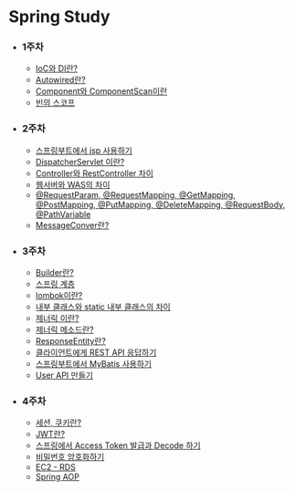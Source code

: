 # Spring Study

* ### 1주차
    * [IoC와 DI란?](https://devlog-wjdrbs96.tistory.com/165?category=882236)
    * [Autowired란?](https://devlog-wjdrbs96.tistory.com/166?category=882236)
    * [Component와 ComponentScan이란](https://devlog-wjdrbs96.tistory.com/167?category=882236)
    * [빈의 스코프](https://devlog-wjdrbs96.tistory.com/168?category=882236)

* ### 2주차
    * [스프링부트에서 jsp 사용하기](https://devlog-wjdrbs96.tistory.com/199)
    * [DispatcherServlet 이란?](https://devlog-wjdrbs96.tistory.com/179?category=882236)
    * [Controller와 RestController 차이](https://devlog-wjdrbs96.tistory.com/179?category=882236)
    * [웹서버와 WAS의 차이](https://devlog-wjdrbs96.tistory.com/144?category=858952)
    * [@RequestParam, @RequestMapping, @GetMapping, @PostMapping, @PutMapping, @DeleteMapping, @RequestBody, @PathVariable]()
    * [MessageConver란?]()
    

* ### 3주차
    * [Builder란?](https://devlog-wjdrbs96.tistory.com/207)
    * [스프링 계층](https://devlog-wjdrbs96.tistory.com/209) 
    * [lombok이란?](https://devlog-wjdrbs96.tistory.com/210)
    * [내부 클래스와 static 내부 클래스의 차이](https://devlog-wjdrbs96.tistory.com/206)
    * [제너릭 이란?](https://devlog-wjdrbs96.tistory.com/93)
    * [제너릭 메소드란?](https://devlog-wjdrbs96.tistory.com/201)
    * [ResponseEntity란?](https://devlog-wjdrbs96.tistory.com/182?category=882974)
    * [클라이언트에게 REST API 응답하기](https://devlog-wjdrbs96.tistory.com/197?category=882974)
    * [스프링부트에서 MyBatis 사용하기](https://devlog-wjdrbs96.tistory.com/200?category=882690)
    * [User API 만들기](https://github.com/wjdrbs96/Spring_MVC/tree/master/src/main/java/com/example/demo)
 
    
* ### 4주차
    * [세션, 쿠키란?]()
    * [JWT란?]()
    * [스프링에서 Access Token 발급과 Decode 하기]()
    * [비밀번호 암호화하기]()
    * [EC2 - RDS]()
    * [Spring AOP]()
    